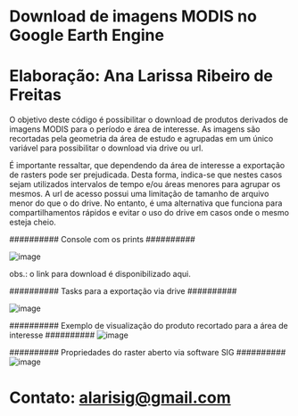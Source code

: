 # Download de imagens MODIS no Google Earth Engine
# Elaboração: Ana Larissa Ribeiro de Freitas

O objetivo deste código é possibilitar o download de produtos derivados de imagens MODIS para o período e área de interesse. As imagens são recortadas pela geometria da área de estudo e agrupadas em um único variável para possibilitar o download via drive ou url. 

É importante ressaltar, que dependendo da área de interesse a exportação de rasters pode ser prejudicada. Desta forma, indica-se que nestes casos sejam utilizados intervalos de tempo e/ou áreas menores para agrupar os mesmos. A url de acesso possui uma limitação de tamanho de arquivo menor do que o do drive. No entanto, é uma alternativa que funciona para compartilhamentos rápidos e evitar o uso do drive em casos onde o mesmo esteja cheio.

########## Console com os prints ##########

![image](https://user-images.githubusercontent.com/57720882/167972149-50bd5431-230c-436e-b40d-27c5bf648c3c.png)


obs.: o link para download é disponibilizado aqui.

########## Tasks para a exportação via drive ##########

![image](https://user-images.githubusercontent.com/57720882/167972337-9336c512-5211-4222-b645-b4fab6ff86af.png)


########## Exemplo de visualização do produto recortado para a área de interesse ##########
![image](https://user-images.githubusercontent.com/57720882/167971810-0e8437b5-cc05-45fa-acad-5c8a2a05c5e5.png)


########## Propriedades do raster aberto via software SIG ##########
![image](https://user-images.githubusercontent.com/57720882/167973161-fb00b7ec-1115-4880-99ab-f8a750985270.png)


# Contato: alarisig@gmail.com
